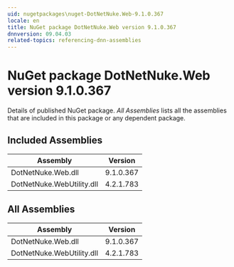 ```yaml
---
uid: nugetpackages\nuget-DotNetNuke.Web-9.1.0.367
locale: en
title: NuGet package DotNetNuke.Web version 9.1.0.367
dnnversion: 09.04.03
related-topics: referencing-dnn-assemblies
---
```


# NuGet package DotNetNuke.Web version 9.1.0.367
Details of published NuGet package.
*All Assemblies* lists all the assemblies that are included in this package or any dependent package.

## Included Assemblies

|Assembly|Version|
|---|---|
|DotNetNuke.Web.dll|9.1.0.367|
|DotNetNuke.WebUtility.dll|4.2.1.783|

## All Assemblies

|Assembly|Version|
|---|---|
|DotNetNuke.Web.dll|9.1.0.367|
|DotNetNuke.WebUtility.dll|4.2.1.783|

